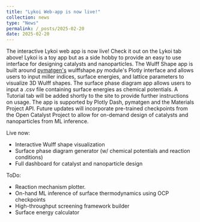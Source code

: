 ```yaml
---
title: "Lykoi Web-app is now live!"
collection: news
type: "News"
permalink: /_posts/2025-02-20
date: 2025-02-20
---
```


The interactive Lykoi web app is now live! Check it out on the Lykoi tab above! Lykoi is a toy app but as a side hobby to provide an easy to use interface for designing catalysts and nanoparticles. The Wulff Shape app is built around <a href="https://pymatgen.org/">pymatgen's</a> wulffshape.py module's Plotly interface and allows users to input miller indices, surface energies, and lattice parameters to visualize 3D Wulff shapes. The surface phase diagram app allows users to input a .csv file containing surface energies as chemical potentials. A Tutorial tab will be added shortly to the site to provide further instructions on usage. The app is supported by Plotly Dash, pymatgen and the Materials Project API. Future updates will incorporate pre-trained checkpoints from the Open Catalyst Project to allow for on-demand design of catalysts and nanoparticles from ML inference.

Live now: 
- Interactive Wulff shape visualization
- Surface phase diagram generator (w/ chemical potentials and reaction conditions)
- Full dashboard for catalyst and nanoparticle design

ToDo:
- Reaction mechanism plotter.
- On-hand ML inference of surface thermodynamics using OCP checkpoints
- High-throughput screening framework builder
- Surface energy calculator

